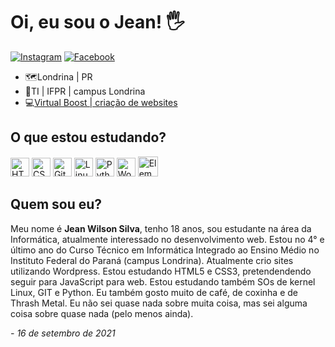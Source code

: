 
<h1>Oi, eu sou o Jean! 🖐️</h1>

[![Instagram](https://img.shields.io/badge/Instagram-E4405F?style=for-the-badge&logo=instagram&logoColor=white)](https://www.instagram.com/jean.justanotheruser/)
[![Facebook](https://img.shields.io/badge/Facebook-1877F2?style=for-the-badge&logo=facebook&logoColor=white)](https://www.facebook.com/profile.php?id=100071531963286)


<ul>
    <li>🗺️Londrina | PR<br></li>
    <li>📝TI | IFPR | campus Londrina<br></li>
    <li>💻<a href="https://emplacandosites.com">Virtual Boost | criação de websites</a></li>
</ul>



<h2>O que estou estudando?</h2>
<p>
<img src="https://cdn.jsdelivr.net/gh/devicons/devicon/icons/html5/html5-original.svg" alt="HTML5" height="30" width="30">
<img src="https://cdn.jsdelivr.net/gh/devicons/devicon/icons/css3/css3-original.svg" alt="CSS3" height="30" width="30">
<img src="https://cdn.jsdelivr.net/gh/devicons/devicon/icons/git/git-original.svg" alt="Git" height="30" width="30" >
<img src="https://cdn.jsdelivr.net/gh/devicons/devicon/icons/linux/linux-original.svg" alt="Linux" height="30" width="30" >
<img src="https://cdn.jsdelivr.net/gh/devicons/devicon/icons/python/python-original.svg" alt="Python" height="30" width="30" >
<img src="https://cdn.jsdelivr.net/gh/devicons/devicon/icons/wordpress/wordpress-plain.svg" alt="Wordpress" height="30" width="30">
<img src="https://cdn4.iconfinder.com/data/icons/logos-and-brands/512/109_Elementor_logo_logos-512.png" alt="Elementor" height="32" width="32">
</p>
  
<h2>Quem sou eu?</h2>
            <p>
                Meu nome é <strong>Jean Wilson Silva</strong>, tenho 18 anos, sou estudante na área da Informática, atualmente interessado no desenvolvimento web. Estou no 4° e último ano do Curso Técnico em Informática Integrado ao Ensino Médio no Instituto Federal do Paraná (campus Londrina). Atualmente crio sites utilizando Wordpress. Estou estudando HTML5 e CSS3, pretendendendo seguir para JavaScript para web. Estou estudando também SOs de kernel Linux, GIT e Python. Eu também gosto muito de café, de coxinha e de Thrash Metal. Eu não sei quase nada sobre muita coisa, mas sei alguma coisa sobre quase nada (pelo menos ainda).
                <p><em>- 16 de setembro de 2021</em></p>
            </p>
